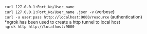 `curl 127.0.0.1:Port_No/User_name` <br>
`curl 127.0.0.1:Port_No/User_name .json -v`  (verbose) <br>
`curl -u user:pass http://localhost:9000/resource` (authentication) <br>
*ngrok has been used to create a http tunnel to local host <br>
`ngrok http http://localhost:9000`
